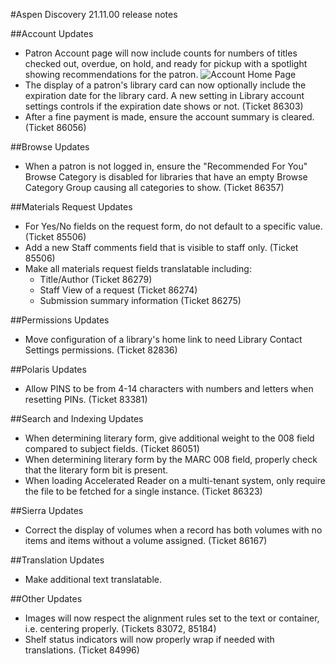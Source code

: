 #Aspen Discovery 21.11.00 release notes

##Account Updates
- Patron Account page will now include counts for numbers of titles checked out, overdue, on hold, and ready for pickup with a spotlight showing recommendations for the patron. 
  ![Account Home Page](/release_notes/images/21_11_00_account_home.png)
- The display of a patron's library card can now optionally include the expiration date for the library card. A new setting in Library account settings controls if the expiration date shows or not.  (Ticket 86303)   
- After a fine payment is made, ensure the account summary is cleared. (Ticket 86056)

##Browse Updates
- When a patron is not logged in, ensure the "Recommended For You" Browse Category is disabled for libraries that have an empty Browse Category Group causing all categories to show. (Ticket 86357)

##Materials Request Updates
- For Yes/No fields on the request form, do not default to a specific value. (Ticket 85506)
- Add a new Staff comments field that is visible to staff only. (Ticket 85506)
- Make all materials request fields translatable including:
  - Title/Author (Ticket 86279)
  - Staff View of a request (Ticket 86274)
  - Submission summary information (Ticket 86275)

##Permissions Updates
- Move configuration of a library's home link to need Library Contact Settings permissions. (Ticket 82836)

##Polaris Updates
- Allow PINS to be from 4-14 characters with numbers and letters when resetting PINs. (Ticket 83381)

##Search and Indexing Updates
- When determining literary form, give additional weight to the 008 field compared to subject fields. (Ticket 86051)
- When determining literary form by the MARC 008 field, properly check that the literary form bit is present.
- When loading Accelerated Reader on a multi-tenant system, only require the file to be fetched for a single instance. (Ticket 86323)

##Sierra Updates
- Correct the display of volumes when a record has both volumes with no items and items without a volume assigned. (Ticket 86167)

##Translation Updates
- Make additional text translatable. 

##Other Updates
- Images will now respect the alignment rules set to the text or container, i.e. centering properly. (Tickets 83072, 85184)
- Shelf status indicators will now properly wrap if needed with translations. (Ticket 84996)